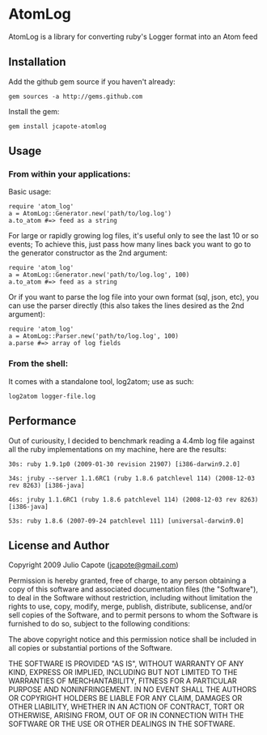 # AtomLog

AtomLog is a library for converting ruby's Logger format into an Atom feed

## Installation

Add the github gem source if you haven't already:
    
    gem sources -a http://gems.github.com
    
Install the gem:

    gem install jcapote-atomlog

## Usage

### From within your applications:

Basic usage:

    require 'atom_log'
    a = AtomLog::Generator.new('path/to/log.log')
    a.to_atom #=> feed as a string

For large or rapidly growing log files, it's useful only to see the last 10 or so events; To achieve this, just pass how many lines back you want to go to the generator constructor as the 2nd argument:

    require 'atom_log'
    a = AtomLog::Generator.new('path/to/log.log', 100)
    a.to_atom #=> feed as a string

Or if you want to parse the log file into your own format (sql, json, etc), you can use the parser directly (this also takes the lines desired as the 2nd argument):

    require 'atom_log'
    a = AtomLog::Parser.new('path/to/log.log', 100)
    a.parse #=> array of log fields

### From the shell:

It comes with a standalone tool, log2atom; use as such:

    log2atom logger-file.log


## Performance

Out of curiousity, I decided to benchmark reading a 4.4mb log file against all the ruby implementations on my machine, here are the results:


    30s: ruby 1.9.1p0 (2009-01-30 revision 21907) [i386-darwin9.2.0]

    34s: jruby --server 1.1.6RC1 (ruby 1.8.6 patchlevel 114) (2008-12-03 rev 8263) [i386-java]

    46s: jruby 1.1.6RC1 (ruby 1.8.6 patchlevel 114) (2008-12-03 rev 8263) [i386-java]

    53s: ruby 1.8.6 (2007-09-24 patchlevel 111) [universal-darwin9.0]


## License and Author

Copyright 2009 Julio Capote (jcapote@gmail.com)

Permission is hereby granted, free of charge, to any person obtaining
a copy of this software and associated documentation files (the
"Software"), to deal in the Software without restriction, including
without limitation the rights to use, copy, modify, merge, publish,
distribute, sublicense, and/or sell copies of the Software, and to
permit persons to whom the Software is furnished to do so, subject to
the following conditions:

The above copyright notice and this permission notice shall be
included in all copies or substantial portions of the Software.

THE SOFTWARE IS PROVIDED "AS IS", WITHOUT WARRANTY OF ANY KIND,
EXPRESS OR IMPLIED, INCLUDING BUT NOT LIMITED TO THE WARRANTIES OF
MERCHANTABILITY, FITNESS FOR A PARTICULAR PURPOSE AND
NONINFRINGEMENT. IN NO EVENT SHALL THE AUTHORS OR COPYRIGHT HOLDERS BE
LIABLE FOR ANY CLAIM, DAMAGES OR OTHER LIABILITY, WHETHER IN AN ACTION
OF CONTRACT, TORT OR OTHERWISE, ARISING FROM, OUT OF OR IN CONNECTION
WITH THE SOFTWARE OR THE USE OR OTHER DEALINGS IN THE SOFTWARE.
